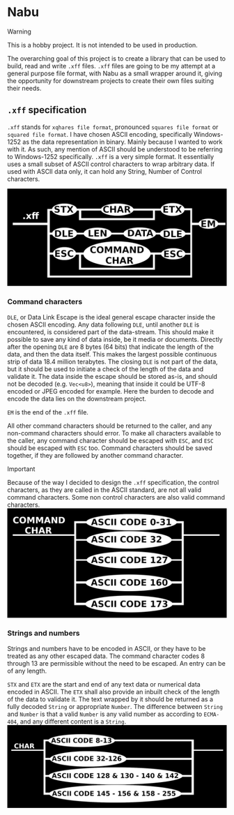 # Nabu

> [!warning]
> This is a hobby project. It is not intended to be used in production.

The overarching goal of this project is to create a library that can be used to build, read and write `.xff` files.
`.xff` files are going to be my attempt at a general purpose file format, with Nabu as a small wrapper around it, giving the opportunity for downstream projects to create their own files suiting their needs.





## `.xff` specification
`.xff` stands for `xqhares file format`, pronounced `squares file format` or `squared file format`.
I have chosen ASCII encoding, specifically Windows-1252 as the data representation in binary. Mainly because I wanted to work with it.
As such, any mention of ASCII should be understood to be referring to Windows-1252 specifically.
`.xff` is a very simple format. It essentially uses a small subset of ASCII control characters to wrap arbitrary data.
If used with ASCII data only, it can hold any String, Number of Control characters.

![Xff chart, showing the composition of a xff file in token form](pictures/xff-main-chart.jpeg)

### Command characters
`DLE`, or Data Link Escape is the ideal general escape character inside the chosen ASCII encoding. 
Any data following `DLE`, until another `DLE` is encountered, is considered part of the data-stream. This should make it possible to save any kind of data inside, be it media or documents.
Directly after the opening `DLE` are 8 bytes (64 bits) that indicate the length of the data, and then the data itself.
This makes the largest possible continuous strip of data 18.4 million terabytes.
The closing `DLE` is not part of the data, but it should be used to initiate a check of the length of the data and validate it.
The data inside the escape should be stored as-is, and should not be decoded (e.g. `Vec<u8>`), meaning that inside it could be UTF-8 encoded or JPEG encoded for example.
Here the burden to decode and encode the data lies on the downstream project.

`EM` is the end of the `.xff` file.

All other command characters should be returned to the caller, and any non-command characters should error.
To make all characters available to the caller, any command character should be escaped with `ESC`, and `ESC` should be escaped with `ESC` too.
Command characters should be saved together, if they are followed by another command character.

> [!important]
> Because of the way I decided to design the `.xff` specification, the control characters, as they are called in the ASCII standard, are not all valid command characters.
> Some non control characters are also valid command characters.
![Command characters, showing the composition of a xff file in token form](pictures/xff-cmd-char-chart.jpeg)

### Strings and numbers
Strings and numbers have to be encoded in ASCII, or they have to be treated as any other escaped data.
The command character codes 8 through 13 are permissible without the need to be escaped.
An entry can be of any length.

`STX` and `ETX` are the start and end of any text data or numerical data encoded in ASCII.
The `ETX` shall also provide an inbuilt check of the length of the data to validate it.
The text wrapped by it should be returned as a fully decoded `String` or appropriate `Number`.
The difference between `String` and `Number` is that a valid `Number` is any valid number as according to `ECMA-404`, and any different content is a `String`.
![Characters, showing the composition of a xff file in token form](pictures/xff-char-chart.jpeg)

